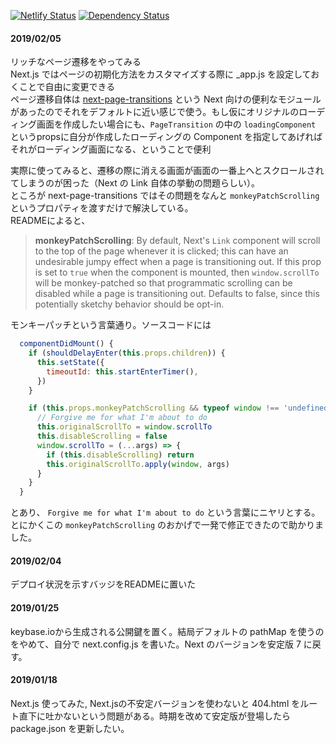 [![Netlify Status](https://api.netlify.com/api/v1/badges/6d9ef494-a24b-46a2-882b-4440976ade37/deploy-status)](https://app.netlify.com/sites/modest-payne-215883/deploys)
[![Dependency Status](https://img.shields.io/david/7ma7X/mywebsite.svg?style=flat)](https://img.shields.io/david/7ma7X/mywebsite.svg?style=flat)

#### 2019/02/05

リッチなページ遷移をやってみる  
Next.js ではページの初期化方法をカスタマイズする際に _app.js を設定しておくことで自由に変更できる  
ページ遷移自体は [next-page-transitions](https://github.com/illinois/next-page-transitions) という Next 向けの便利なモジュールがあったのでそれをデフォルトに近い感じで使う。もし仮にオリジナルのローディング画面を作成したい場合にも、`PageTransition` の中の `loadingComponent` というpropsに自分が作成したローディングの Component を指定してあげればそれがローディング画面になる、ということで便利  
  
実際に使ってみると、遷移の際に消える画面が画面の一番上へとスクロールされてしまうのが困った（Next の Link 自体の挙動の問題らしい）。  
ところが next-page-transitions ではその問題をなんと `monkeyPatchScrolling` というプロパティを渡すだけで解決している。  
READMEによると、

> **monkeyPatchScrolling**: By default, Next's `Link` component will scroll to the top of the page whenever it is clicked; this can have an undesirable jumpy effect when a page is transitioning out. If this prop is set to `true` when the component is mounted, then `window.scrollTo` will be monkey-patched so that programmatic scrolling can be disabled while a page is transitioning out. Defaults to false, since this potentially sketchy behavior should be opt-in.

モンキーパッチという言葉通り。ソースコードには

```js
  componentDidMount() {
    if (shouldDelayEnter(this.props.children)) {
      this.setState({
        timeoutId: this.startEnterTimer(),
      })
    }

    if (this.props.monkeyPatchScrolling && typeof window !== 'undefined') {
      // Forgive me for what I'm about to do
      this.originalScrollTo = window.scrollTo
      this.disableScrolling = false
      window.scrollTo = (...args) => {
        if (this.disableScrolling) return
        this.originalScrollTo.apply(window, args)
      }
    }
  }
```

とあり、 `Forgive me for what I'm about to do` という言葉にニヤリとする。とにかくこの `monkeyPatchScrolling` のおかげで一発で修正できたので助かりました。

#### 2019/02/04

デプロイ状況を示すバッジをREADMEに置いた

#### 2019/01/25

keybase.ioから生成される公開鍵を置く。結局デフォルトの pathMap を使うのをやめて、自分で next.config.js を書いた。Next のバージョンを安定版 7 に戻す。

#### 2019/01/18

Next.js 使ってみた, Next.jsの不安定バージョンを使わないと 404.html をルート直下に吐かないという問題がある。時期を改めて安定版が登場したら package.json を更新したい。